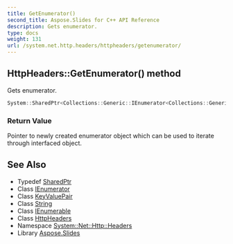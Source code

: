 ```yaml
---
title: GetEnumerator()
second_title: Aspose.Slides for C++ API Reference
description: Gets enumerator.
type: docs
weight: 131
url: /system.net.http.headers/httpheaders/getenumerator/
---
```

## HttpHeaders::GetEnumerator() method


Gets enumerator.

```cpp
System::SharedPtr<Collections::Generic::IEnumerator<Collections::Generic::KeyValuePair<String, System::SharedPtr<Collections::Generic::IEnumerable<String>>>>> System::Net::Http::Headers::HttpHeaders::GetEnumerator() override
```


### Return Value

Pointer to newly created enumerator object which can be used to iterate through interfaced object.

## See Also

* Typedef [SharedPtr](../../../system/sharedptr/)
* Class [IEnumerator](../../../system.collections.generic/ienumerator/)
* Class [KeyValuePair](../../../system.collections.generic/keyvaluepair/)
* Class [String](../../../system/string/)
* Class [IEnumerable](../../../system.collections.generic/ienumerable/)
* Class [HttpHeaders](../)
* Namespace [System::Net::Http::Headers](../../)
* Library [Aspose.Slides](../../../)